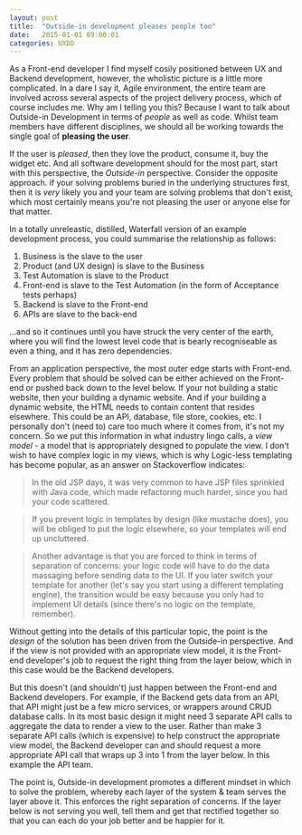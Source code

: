 ```yaml
---
layout: post
title:  "Outside-in development pleases people too"
date:   2015-01-01 09:00:01
categories: UXDD
---
```


As a Front-end developer I find myself cosily positioned between UX and Backend development, however, the wholistic picture is a little more complicated. In a dare I say it, Agile environment, the entire team are involved across several aspects of the project delivery process, which of course includes me. Why am I telling you this? Because I want to talk about Outside-in Development in terms of *people* as well as code. Whilst team members have different disciplines, we should all be working towards the single goal of **pleasing the user**.

If the user is *pleased*, then they love the product, consume it, buy the widget etc. And all software development should for the most part, start with this perspective, the *Outside-in* perspective. Consider the opposite approach. if your solving problems buried in the underlying structures first, then it is *very* likely you and your team are solving problems that don't exist, which most certainly means you're not pleasing the user or anyone else for that matter.

In a totally unreleastic, distilled, Waterfall version of an example development process, you could summarise the relationship as follows:

1. Business is the slave to the user
2. Product (and UX design) is slave to the Business
3. Test Automation is slave to the Product
4. Front-end is slave to the Test Automation (in the form of Acceptance tests perhaps)
5. Backend is slave to the Front-end
6. APIs are slave to the back-end

...and so it continues until you have struck the very center of the earth, where you will find the lowest level code that is bearly recogniseable as even a thing, and it has zero dependencies.

From an application perspective, the most outer edge starts with Front-end. Every problem that should be solved can be either achieved on the Front-end or pushed back down to the level below. If your not building a static website, then your building a dynamic website. And if your building a dynamic website,  the HTML needs to contain content that resides elsewhere. This could be an API, database, file store, cookies, etc. I personally don't (need to) care too much where it comes from, it's not my concern. So we put this information in what industry lingo calls, a *view model* - a model that is appropriately designed to populate the view. I don't wish to have complex logic in my views, which is why Logic-less templating has become popular, as an answer on Stackoverflow indicates:

> In the old JSP days, it was very common to have JSP files sprinkled with Java code, which made refactoring much harder, since you had your code scattered.

> If you prevent logic in templates by design (like mustache does), you will be obliged to put the logic elsewhere, so your templates will end up uncluttered.

> Another advantage is that you are forced to think in terms of separation of concerns: your logic code will have to do the data massaging before sending data to the UI. If you later switch your template for another (let's say you start using a different templating engine), the transition would be easy because you only had to implement UI details (since there's no logic on the template, remember).

Without getting into the details of this particular topic, the point is the *design* of the solution has been driven from the Outside-in perspective. And if the view is not provided with an appropriate view model, it is the Front-end developer's job to request the right thing from the layer below, which in this case would be the Backend developers.

But this doesn't (and shouldn't) just happen between the Front-end and Backend developers. For example, if the Backend gets data from an API, that API might just be a few micro services, or wrappers around CRUD database calls. In its most basic design it might need 3 separate API calls to aggregate the data to render a view to the user. Rather than make 3 separate API calls (which is expensive) to help construct the appropriate view model, the Backend developer can and should request a more appropriate API call that wraps up 3 into 1 from the layer below. In this example the API team.

The point is, Outside-in development promotes a different mindset in which to solve the problem, whereby each layer of the system &amp; team serves the layer above it. This enforces the right separation of concerns. If the layer below is not serving you well, tell them and get that rectified together so that you can each do your job better and be happier for it.